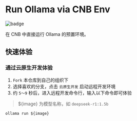 # Run Ollama via CNB Env

![badge](https://cnb.cool/Anyexyz/Ollama/Env/-/badge/git/latest/code/vscode-started)

在 CNB 中直接运行 Ollama 的预置环境。

## 快速体验

### 通过云原生开发体验

1. `Fork` 本仓库到自己的组织下
2. 选择喜欢的分支，点击 `云原生开发` 启动远程开发环境
3. 约 `5～9` 秒后，进入远程开发命令行，输入以下命令即可体验

> ${image} 为模型名称，如 `deepseek-r1:1.5b`

```shell
ollama run ${image}
```